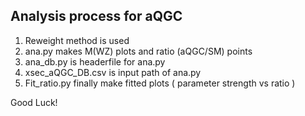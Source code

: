 ## Analysis process for aQGC  

1. Reweight method is used
2. ana.py makes M(WZ) plots and ratio (aQGC/SM) points
3. ana_db.py is headerfile for ana.py
4. xsec_aQGC_DB.csv is input path of ana.py
5. Fit_ratio.py finally make fitted plots ( parameter strength vs ratio )  

Good Luck!

